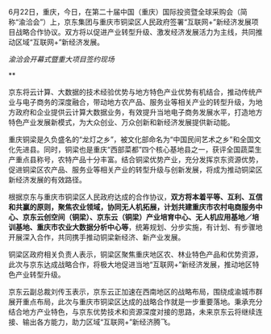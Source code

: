 6月22日，重庆，今日，在第二十届中国（重庆）国际投资暨全球采购会（简称“渝洽会”）上，京东集团与重庆市铜梁区人民政府签署“互联网+”新经济发展项目战略合作协议。双方将以促进产业转型升级、激发经济发展活力为主线，共同推动区域“互联网+”新经济发展。![]()

*渝洽会开幕式暨重大项目签约现场*

**

京东将云计算、大数据的技术经验优势与地方特色产业优势有机结合，推动传统产业与电子商务的深度融合，带动地方农产品、服务业等相关产业的转型升级，为地方政府和企业提供云计算大数据业务，有效提升当地电子商务发展水平，打造地方特色产业发展新模式，为大众创业、万众创新和新经济发展提供新动能。

重庆铜梁是久负盛名的“龙灯之乡”，被文化部命名为“中国民间艺术之乡”和全国文化先进县。同时，铜梁也是重庆“西部菜都”四个核心基地县之一，获评全国蔬菜生产重点县称号，农特产品十分丰富。结合铜梁优势产业，充分发挥京东资源优势，促进铜梁区农产品、服务业等相关产业的转型升级与创新发展，将成为推动铜梁区新经济发展的有效路径。

根据京东与重庆市铜梁区人民政府达成的合作协议，**双方将本着平等、互利、互信和共赢的原则，聚焦农业领域，协同无人机拓展，计划共建重庆市农村电商服务中心、京东云创空间（铜梁）、京东云（铜梁）产业培育中心、无人机应用基地／培训基地、重庆市农业大数据分析中心等**，统筹规划、分步实施，有计划、有步骤地开展深入合作，共同携手推动铜梁新经济、新产业发展。

铜梁区政府相关负责人表示，铜梁区聚焦重庆地区农、林业特色产品和优势资源，此次与京东达成战略合作，将极大地促进当地“互联网+”新经济发展，推动地区特色产业转型升级。

京东云副总裁刘传玉表示，京东云正加速在西南地区的战略布局，围绕成渝城市群展开重点布局，此次与重庆市铜梁区达成的战略合作就是一步重要落地。秉承充分结合地方产业特色，与京东优势技术和资源深度对接的思路，未来京东云将继续连接、输出各方能力，助力区域“互联网+”新经济腾飞。